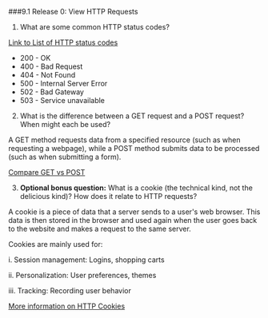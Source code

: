 ###9.1 Release 0: View HTTP Requests

1. What are some common HTTP status codes?

 [Link to List of HTTP status codes](https://httpstatuses.com/)

 * 200 - OK
 * 400 - Bad Request
 * 404 - Not Found
 * 500 - Internal Server Error
 * 502 - Bad Gateway
 * 503 - Service unavailable

2. What is the difference between a GET request and a POST request? When might each be used?

 A GET method requests data from a specified resource (such as when requesting a webpage), 
 while a POST method submits data to be processed (such as when submitting a form).

 [Compare GET vs POST](https://www.w3schools.com/tags/ref_httpmethods.asp)


3. **Optional bonus question:** What is a cookie (the technical kind, not the delicious kind)? How does it relate to HTTP requests?

 A cookie is a piece of data that a server sends to a user's web browser. This data is then stored in the browser and used again when the user goes back to the website and makes a request to the same server.

 Cookies are mainly used for: 

 i. Session management: Logins, shopping carts

 ii. Personalization: User preferences, themes

 iii. Tracking: Recording user behavior


 [More information on HTTP Cookies](https://developer.mozilla.org/en-US/docs/Web/HTTP/Cookies)